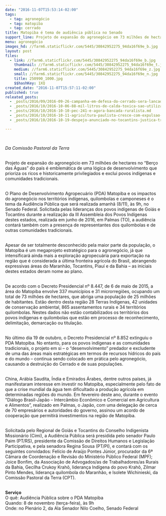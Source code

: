 ```yaml
---
date: "2016-11-07T15:53:14-02:00"
tags:
  - tag: agronegócio
  - tag: matopiba
  - tag: cerrado
title: Matopiba é tema de audiência pública no Senado
support_line: Projeto de expansão do agronegócio em 73 milhões de hectares no “Berço das Águas” do país prioriza os ricos e historicamente privilegiados e exclui povos indígenas e comunidades tradicionai
menu: agronegócio
images_hd: //farm6.staticflickr.com/5445/30842952275_94da16f69e_b.jpg
layout: post
files:
  - link: //farm6.staticflickr.com/5445/30842952275_94da16f69e_b.jpg
    thumbnail: //farm6.staticflickr.com/5445/30842952275_94da16f69e_t.jpg
    medium: //farm6.staticflickr.com/5445/30842952275_94da16f69e_z.jpg
    small: //farm6.staticflickr.com/5445/30842952275_94da16f69e_n.jpg
    title: 250990_1000.jpg
    $$hashKey: 1XQ
created_date: "2016-11-07T15:57:11-02:00"
published: true
releated_posts:
  - _posts/2016/09/2016-09-26-campanha-em-defesa-do-cerrado-sera-lancada-nesta-terca-feira-em-brasilia.md
  - _posts/2016/10/2016-10-06-88-mil-litros-de-calda-toxica-sao-utilizados-todas-as-noites-no-cultivo-de-fruticultura-no-ceara.md
  - _posts/2016/10/2016-10-10-pec-241-e-agora-bancada-ruralista.md
  - _posts/2016/10/2016-10-11-agricultura-paulista-cresce-com-expulsao-de-trabalhadores-e-concentracao-de-terras.md
  - _posts/2016/10/2016-10-19-despejo-anunciado-no-tocantins-justica-troca-camponeses-por-sojeiros.md

---
```

<p>&nbsp;</p>

<p><em>Da Comiss&atilde;o Pastoral da Terra&nbsp;</em></p>

<p><br />
Projeto de expans&atilde;o do agroneg&oacute;cio em 73 milh&otilde;es de hectares no &ldquo;Ber&ccedil;o das &Aacute;guas&rdquo; do pa&iacute;s &eacute; emblem&aacute;tica de uma l&oacute;gica de desenvolvimento que prioriza os ricos e historicamente privilegiados e exclui povos ind&iacute;genas e comunidades tradicionais.</p>

<p>&nbsp;<br />
O Plano de Desenvolvimento Agropecu&aacute;rio (PDA) Matopiba e os impactos do agroneg&oacute;cio nos territ&oacute;rios ind&iacute;genas, quilombolas e camponeses &eacute; o tema da Audi&ecirc;ncia P&uacute;blica que ser&aacute; realizada amanh&atilde; (8/11), &agrave;s 9h, no Senado Federal. Solicitada pelas lideran&ccedil;as dos povos ind&iacute;genas de Goi&aacute;s e Tocantins durante a realiza&ccedil;&atilde;o da III Assembleia dos Povos Ind&iacute;genas destes estados, realizada em junho de 2016, em Palmas (TO), a audi&ecirc;ncia contar&aacute; tamb&eacute;m com a presen&ccedil;a de representantes dos quilombolas e de outras comunidades tradicionais.</p>

<p>&nbsp;<br />
Apesar de ser totalmente desconhecido pela maior parte da popula&ccedil;&atilde;o, o Matopiba &eacute; um megaprojeto estrat&eacute;gico para o agroneg&oacute;cio, j&aacute; que intensificar&aacute; ainda mais a explora&ccedil;&atilde;o agropecu&aacute;ria para exporta&ccedil;&atilde;o na regi&atilde;o que &eacute; considerada a &uacute;ltima fronteira agr&iacute;cola do Brasil, abrangendo expressivas &aacute;reas do Maranh&atilde;o, Tocantins, Piau&iacute; e da Bahia &ndash; as iniciais destes estados deram nome ao plano.</p>

<p>&nbsp;<br />
De acordo com o Decreto Presidencial n&ordm; 8.447, de 6 de maio de 2015, a &aacute;rea do Matopiba envolve 337 munic&iacute;pios e 31 microrregi&otilde;es, ocupando um total de 73 milh&otilde;es de hectares, que abriga uma popula&ccedil;&atilde;o de 25 milh&otilde;es de habitantes. Est&atilde;o dentro desta regi&atilde;o 28 Terras Ind&iacute;genas, 42 unidades de conserva&ccedil;&atilde;o ambiental, 865 assentamentos rurais e 34 territ&oacute;rios quilombolas. Nestes dados n&atilde;o est&atilde;o contabilizados os territ&oacute;rios dos povos ind&iacute;genas e quilombolas que est&atilde;o em processo de reconhecimento, delimita&ccedil;&atilde;o, demarca&ccedil;&atilde;o ou titula&ccedil;&atilde;o.</p>

<p>&nbsp;<br />
No &uacute;ltimo dia 19 de outubro, o Decreto Presidencial n&ordm; 8.852 extinguiu o PDA Matopiba. No entanto, para os povos ind&iacute;genas e as comunidades tradicionais, o projeto em si &ndash; o &ldquo;desenvolvimento&rdquo; predador e excludente de uma das &aacute;reas mais estrat&eacute;gicas em termos de recursos h&iacute;dricos do pa&iacute;s e do mundo &ndash; continua sendo colocado em pr&aacute;tica pelo agroneg&oacute;cio, causando a destrui&ccedil;&atilde;o do Cerrado e de suas popula&ccedil;&otilde;es.&nbsp;</p>

<p>&nbsp;<br />
China, Ar&aacute;bia Saudita, &Iacute;ndia e Emirados &Aacute;rabes, dentre outros pa&iacute;ses, j&aacute; manifestaram interesse em investir no Matopiba, especialmente pelo fato de que a crise mundial da &aacute;gua tem dificultado a produ&ccedil;&atilde;o agr&iacute;cola em determinadas regi&otilde;es do mundo. Em fevereiro deste ano, durante o evento &quot;Di&aacute;logo Brasil-Jap&atilde;o &ndash; Interc&acirc;mbio Econ&ocirc;mico e Comercial em Agricultura e Alimentos&rdquo;, realizado em Palmas, o Jap&atilde;o, com uma delega&ccedil;&atilde;o de cerca de 70 empres&aacute;rios e autoridades do governo, assinou um acordo de coopera&ccedil;&atilde;o que permitir&aacute; investimentos na regi&atilde;o de Matopiba.</p>

<p>&nbsp;<br />
Solicitada pelo Regional de Goi&aacute;s e Tocantins do Conselho Indigenista Mission&aacute;rio (Cimi), a Audi&ecirc;ncia P&uacute;blica ser&aacute; presidida pelo senador Paulo Paim (PT/RS), presidente da Comiss&atilde;o de Direitos Humanos e Legisla&ccedil;&atilde;o Participativa, e pela senadora Regina Sousa (PT/PI), e contar&aacute; com os seguintes convidados: Fel&iacute;cio de Ara&uacute;jo Pontes J&uacute;nior, procurador da 6&ordf; C&acirc;mara de Coordena&ccedil;&atilde;o e Revis&atilde;o do Minist&eacute;rio P&uacute;blico Federal (MPF); Joice Bonfim, da Associa&ccedil;&atilde;o de Advogados/as de Trabalhadores/as Rurais da Bahia, Gec&iacute;lha Crukoy Krah&ocirc;, lideran&ccedil;a Ind&iacute;gena do povo Krah&ocirc;, Zilmar Pinto Mendes, lideran&ccedil;a quilombola do Maranh&atilde;o, e Isolete Wichinieski, da Comiss&atilde;o Pastoral da Terra (CPT).</p>

<p>&nbsp;<br />
<strong>Servi&ccedil;o</strong><br />
O qu&ecirc;: Audi&ecirc;ncia P&uacute;blica sobre o PDA Matopiba<br />
Quando: 8 de novembro (ter&ccedil;a-feira), &agrave;s 9h<br />
Onde: no Plen&aacute;rio 2, da Ala Senador Nilo Coelho, Senado Federal</p>
